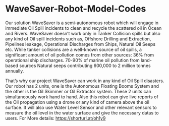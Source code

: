 # WaveSaver-Robot-Model-Codes
Our solution WaveSaver is a semi-autonomous robot which will engage in immediate Oil Spill incidents to clean and recycle the scattered oil in Ocean and Rivers. WaveSaver doesn’t work only in Tanker Collision spills but also any kind of Oil spill incidents such as, Offshore Drilling and Extraction, Pipelines leakage, Operational Discharges from Ships,  Natural Oil Seeps etc. While tanker collisions are a well-known source of oil spills, a significant amount of oil pollution comes from other sources:
  36% from operational ship discharges.
  70-90% of marine oil pollution from land-based sources
  Natural seeps contributing 600,000 to 2 million tonnes annually.

That’s why our project WaveSaver can work in any kind of Oil Spill disasters. Our robot has 2 units, one is the Autonomous Floating Booms System and the other is the Oil Skimmer or Oil Extractor system. These 2 units can simultaneously work hand to hand. Also this robot can give live reports of the Oil propagation using a drone or any kind of camera above the oil surface. It will also use Water Level Sensor and other relevant sensors to measure the oil level in the water surface and give the necessary datas to users.
For More details: https://shorturl.at/oh1y9

